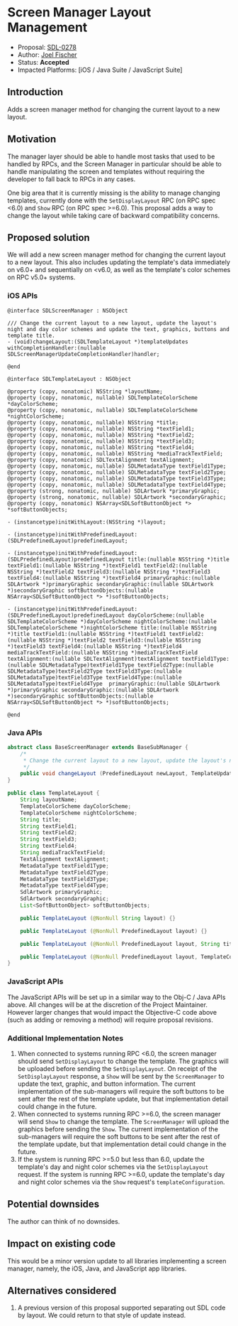 # Screen Manager Layout Management

* Proposal: [SDL-0278](0278-screenmanager-layout-management.md)
* Author: [Joel Fischer](https://github.com/joeljfischer)
* Status: **Accepted**
* Impacted Platforms: [iOS / Java Suite / JavaScript Suite]

## Introduction
Adds a screen manager method for changing the current layout to a new layout.

## Motivation
The manager layer should be able to handle most tasks that used to be handled by RPCs, and the Screen Manager in particular should be able to handle manipulating the screen and templates without requiring the developer to fall back to RPCs in any cases.

One big area that it is currently missing is the ability to manage changing templates, currently done with the `SetDisplayLayout` RPC (on RPC spec <6.0) and `Show` RPC (on RPC spec >=6.0). This proposal adds a way to change the layout while taking care of backward compatibility concerns.

## Proposed solution
We will add a new screen manager method for changing the current layout to a new layout. This also includes updating the template's data immediately on v6.0+ and sequentially on <v6.0, as well as the template's color schemes on RPC v5.0+ systems.

### iOS APIs
```objc
@interface SDLScreenManager : NSObject

/// Change the current layout to a new layout, update the layout's night and day color schemes and update the text, graphics, buttons and template title.
- (void)changeLayout:(SDLTemplateLayout *)templateUpdates withCompletionHandler:(nullable SDLScreenManagerUpdateCompletionHandler)handler;

@end

@interface SDLTemplateLayout : NSObject

@property (copy, nonatomic) NSString *layoutName;
@property (copy, nonatomic, nullable) SDLTemplateColorScheme *dayColorScheme;
@property (copy, nonatomic, nullable) SDLTemplateColorScheme *nightColorScheme;
@property (copy, nonatomic, nullable) NSString *title;
@property (copy, nonatomic, nullable) NSString *textField1;
@property (copy, nonatomic, nullable) NSString *textField2;
@property (copy, nonatomic, nullable) NSString *textField3;
@property (copy, nonatomic, nullable) NSString *textField4;
@property (copy, nonatomic, nullable) NSString *mediaTrackTextField;
@property (copy, nonatomic) SDLTextAlignment textAlignment;
@property (copy, nonatomic, nullable) SDLMetadataType textField1Type;
@property (copy, nonatomic, nullable) SDLMetadataType textField2Type;
@property (copy, nonatomic, nullable) SDLMetadataType textField3Type;
@property (copy, nonatomic, nullable) SDLMetadataType textField4Type;
@property (strong, nonatomic, nullable) SDLArtwork *primaryGraphic;
@property (strong, nonatomic, nullable) SDLArtwork *secondaryGraphic;
@property (copy, nonatomic) NSArray<SDLSoftButtonObject *> *softButtonObjects;

- (instancetype)initWithLayout:(NSString *)layout;

- (instancetype)initWithPredefinedLayout:(SDLPredefinedLayout)predefinedLayout;

- (instancetype)initWithPredefinedLayout:(SDLPredefinedLayout)predefinedLayout title:(nullable NSString *)title textField1:(nullable NSString *)textField1 textField2:(nullable NSString *)textField2 textField3:(nullable NSString *)textField3 textField4:(nullable NSString *)textField4 primaryGraphic:(nullable SDLArtwork *)primaryGraphic secondaryGraphic:(nullable SDLArtwork *)secondaryGraphic softButtonObjects:(nullable NSArray<SDLSoftButtonObject *> *)softButtonObjects;

- (instancetype)initWithPredefinedLayout:(SDLPredefinedLayout)predefinedLayout dayColorScheme:(nullable SDLTemplateColorScheme *)dayColorScheme nightColorScheme:(nullable SDLTemplateColorScheme *)nightColorScheme title:(nullable NSString *)title textField1:(nullable NSString *)textField1 textField2:(nullable NSString *)textField2 textField3:(nullable NSString *)textField3 textField4:(nullable NSString *)textField4 mediaTrackTextField:(nullable NSString *)mediaTrackTextField textAlignment:(nullable SDLTextAlignment)textAlignment textField1Type:(nullable SDLMetadataType)textField1Type textField2Type:(nullable SDLMetadataType)textField2Type textField3Type:(nullable SDLMetadataType)textField3Type textField4Type:(nullable SDLMetadataType)textField4Type  primaryGraphic:(nullable SDLArtwork *)primaryGraphic secondaryGraphic:(nullable SDLArtwork *)secondaryGraphic softButtonObjects:(nullable NSArray<SDLSoftButtonObject *> *)softButtonObjects;

@end
```

### Java APIs
```java
abstract class BaseScreenManager extends BaseSubManager {
    /*
     * Change the current layout to a new layout, update the layout's night and day color schemes and update the text, graphics, buttons and template title.
     */   
    public void changeLayout (PredefinedLayout newLayout, TemplateUpdates templateUpdates, CompletionListener listener);
}

public class TemplateLayout {
    String layoutName;
    TemplateColorScheme dayColorScheme;
    TemplateColorScheme nightColorScheme;
    String title;
    String textField1;
    String textField2;
    String textField3;
    String textField4;
    String mediaTrackTextField;
    TextAlignment textAlignment;
    MetadataType textField1Type;
    MetadataType textField2Type;
    MetadataType textField3Type;
    MetadataType textField4Type;
    SdlArtwork primaryGraphic;
    SdlArtwork secondaryGraphic;
    List<SoftButtonObject> softButtonObjects;

    public TemplateLayout (@NonNull String layout) {}

    public TemplateLayout (@NonNull PredefinedLayout layout) {}

    public TemplateLayout (@NonNull PredefinedLayout layout, String title, String textField1, String textField2, String textField3, String textField4, SdlArtwork primaryGraphic, SdlArtwork secondaryGraphic, List<SoftButtonObject> softButtonObjects) {}

    public TemplateLayout (@NonNull PredefinedLayout layout, TemplateColorScheme dayColorScheme, TemplateColorScheme nightColorScheme, String title, String textField1, String textField2, String textField3, String textField4, String mediaTrackTextField, TextAlignment textAlignment, MetadataType textField1Type, MetadataType textField2Type, MetadataType textField3Type, MetadataType textField4Type, SdlArtwork primaryGraphic, SdlArtwork secondaryGraphic, List<SoftButtonObject> softButtonObjects) {}
}
```

### JavaScript APIs
The JavaScript APIs will be set up in a similar way to the Obj-C / Java APIs above. All changes will be at the discretion of the Project Maintainer. However larger changes that would impact the Objective-C code above (such as adding or removing a method) will require proposal revisions.

### Additional Implementation Notes
1. When connected to systems running RPC <6.0, the screen manager should send `SetDisplayLayout` to change the template. The graphics will be uploaded before sending the `SetDisplayLayout`. On receipt of the `SetDisplayLayout` response, a `Show` will be sent by the `ScreenManager` to update the text, graphic, and button information. The current implementation of the sub-managers will require the soft buttons to be sent after the rest of the template update, but that implementation detail could change in the future.
1. When connected to systems running RPC >=6.0, the screen manager will send `Show` to change the template. The `ScreenManager` will upload the graphics before sending the `Show`. The current implementation of the sub-managers will require the soft buttons to be sent after the rest of the template update, but that implementation detail could change in the future.
1. If the system is running RPC >=5.0 but less than 6.0, update the template's day and night color schemes via the  `SetDisplayLayout` request. If the system is running RPC >=6.0, update the template's day and night color schemes via the `Show` request's `templateConfiguration`. 

## Potential downsides
The author can think of no downsides.

## Impact on existing code
This would be a minor version update to all libraries implementing a screen manager, namely, the iOS, Java, and JavaScript app libraries.

## Alternatives considered
1. A previous version of this proposal supported separating out SDL code by layout. We could return to that style of update instead.
